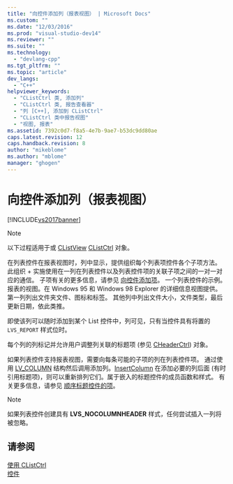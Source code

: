 ```yaml
---
title: "向控件添加列（报表视图） | Microsoft Docs"
ms.custom: ""
ms.date: "12/03/2016"
ms.prod: "visual-studio-dev14"
ms.reviewer: ""
ms.suite: ""
ms.technology: 
  - "devlang-cpp"
ms.tgt_pltfrm: ""
ms.topic: "article"
dev_langs: 
  - "C++"
helpviewer_keywords: 
  - "CListCtrl 类, 添加列"
  - "CListCtrl 类, 报告查看器"
  - "列 [C++], 添加到 CListCtrl"
  - "CListCtrl 类中报告视图"
  - "视图, 报表"
ms.assetid: 7392c0d7-f8a5-4e7b-9ae7-b53dc9dd80ae
caps.latest.revision: 12
caps.handback.revision: 8
author: "mikeblome"
ms.author: "mblome"
manager: "ghogen"
---
```

# 向控件添加列（报表视图）
[!INCLUDE[vs2017banner](../assembler/inline/includes/vs2017banner.md)]

> [!NOTE]
>  以下过程适用于或 [CListView](../mfc/reference/clistview-class.md) [CListCtrl](../mfc/reference/clistctrl-class.md) 对象。  
  
 在列表控件在报表视图时，列中显示，提供组织每个列表项控件各个子项方法。  此组织 \+ 实施使用在一列在列表控件以及列表控件项的关联子项之间的一对一对应的通信。  子项有关的更多信息，请参见 [向控件添加项](../mfc/adding-items-to-the-control.md)。  一个列表控件的示例。报表的视图。在 Windows 95 和 Windows 98 Explorer 的详细信息视图提供。  第一列列出文件夹文件、图标和标签。  其他列中列出文件大小，文件类型，最后更新日期，依此类推。  
  
 即使该列可以随时添加到某个 List 控件中，列可见，只有当控件具有将置的 `LVS_REPORT` 样式位时。  
  
 每个列的列标记并允许用户调整列关联的标题项 \(参见 [CHeaderCtrl](../mfc/reference/cheaderctrl-class.md)\) 对象。  
  
 如果列表控件支持报表视图，需要向每条可能的子项的列在列表控件项。  通过使用 [LV\_COLUMN](http://msdn.microsoft.com/library/windows/desktop/bb774743) 结构然后调用添加列。[InsertColumn](../Topic/CListCtrl::InsertColumn.md) 在添加必要的列后面 \(有时引用标题项\)，则可以重新排列它们。属于嵌入的标题控件的成员函数和样式。  有关更多信息，请参见 [顺序标题控件的项](../mfc/ordering-items-in-the-header-control.md)。  
  
> [!NOTE]
>  如果列表控件创建具有 **LVS\_NOCOLUMNHEADER** 样式，任何尝试插入一列将被忽略。  
  
## 请参阅  
 [使用 CListCtrl](../mfc/using-clistctrl.md)   
 [控件](../mfc/controls-mfc.md)